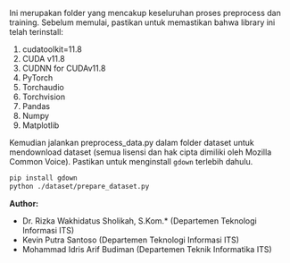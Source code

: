 Ini merupakan folder yang mencakup keseluruhan proses preprocess dan training. Sebelum memulai, pastikan untuk memastikan bahwa library ini telah terinstall:
1. cudatoolkit=11.8
2. CUDA v11.8
3. CUDNN for CUDAv11.8
4. PyTorch
5. Torchaudio
6. Torchvision
7. Pandas
8. Numpy
9. Matplotlib

Kemudian jalankan preprocess_data.py dalam folder dataset untuk mendownload dataset (semua lisensi dan hak cipta dimiliki oleh Mozilla Common Voice). Pastikan untuk menginstall `gdown` terlebih dahulu.
```bash
pip install gdown
python ./dataset/prepare_dataset.py
```

**Author:**
* Dr. Rizka Wakhidatus Sholikah, S.Kom.* (Departemen Teknologi Informasi ITS)
* Kevin Putra Santoso (Departemen Teknologi Informasi ITS)
* Mohammad Idris Arif Budiman (Departemen Teknik Informatika ITS)
